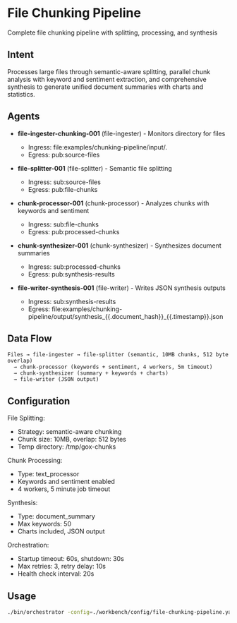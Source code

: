 # File Chunking Pipeline

Complete file chunking pipeline with splitting, processing, and synthesis

## Intent

Processes large files through semantic-aware splitting, parallel chunk analysis with keyword and sentiment extraction, and comprehensive synthesis to generate unified document summaries with charts and statistics.

## Agents

- **file-ingester-chunking-001** (file-ingester) - Monitors directory for files
  - Ingress: file:examples/chunking-pipeline/input/*.*
  - Egress: pub:source-files

- **file-splitter-001** (file-splitter) - Semantic file splitting
  - Ingress: sub:source-files
  - Egress: pub:file-chunks

- **chunk-processor-001** (chunk-processor) - Analyzes chunks with keywords and sentiment
  - Ingress: sub:file-chunks
  - Egress: pub:processed-chunks

- **chunk-synthesizer-001** (chunk-synthesizer) - Synthesizes document summaries
  - Ingress: sub:processed-chunks
  - Egress: pub:synthesis-results

- **file-writer-synthesis-001** (file-writer) - Writes JSON synthesis outputs
  - Ingress: sub:synthesis-results
  - Egress: file:examples/chunking-pipeline/output/synthesis_{{.document_hash}}_{{.timestamp}}.json

## Data Flow

```
Files → file-ingester → file-splitter (semantic, 10MB chunks, 512 byte overlap)
  → chunk-processor (keywords + sentiment, 4 workers, 5m timeout)
  → chunk-synthesizer (summary + keywords + charts)
  → file-writer (JSON output)
```

## Configuration

File Splitting:
- Strategy: semantic-aware chunking
- Chunk size: 10MB, overlap: 512 bytes
- Temp directory: /tmp/gox-chunks

Chunk Processing:
- Type: text_processor
- Keywords and sentiment enabled
- 4 workers, 5 minute job timeout

Synthesis:
- Type: document_summary
- Max keywords: 50
- Charts included, JSON output

Orchestration:
- Startup timeout: 60s, shutdown: 30s
- Max retries: 3, retry delay: 10s
- Health check interval: 20s

## Usage

```bash
./bin/orchestrator -config=./workbench/config/file-chunking-pipeline.yaml
```
